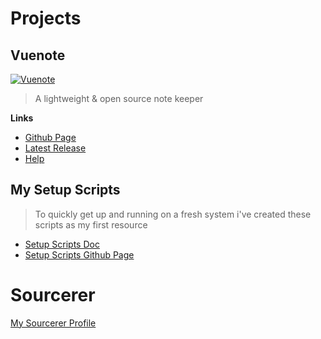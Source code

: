 # Projects

## Vuenote

[![Vuenote](/vuenote/vuenote.png)](/vuenote)

> A lightweight & open source note keeper

**Links**

-   [Github Page](https://github.com/ExNG/vuenote)
-   [Latest Release](https://github.com/ExNG/vuenote/releases/latest)
-   [Help](/vuenote/help)

## My Setup Scripts

> To quickly get up and running on a fresh system i've created these scripts as my first resource

-   [Setup Scripts Doc](https://github.com/ExNG/setup_script/blob/master/README.md)
-   [Setup Scripts Github Page](https://github.com/ExNG/setup_script)

# Sourcerer

[My Sourcerer Profile](https://sourcerer.io/exng)
